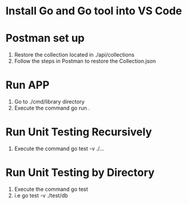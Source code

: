 # Install Go and Go tool into VS Code

# Postman set up
1. Restore the collection located in ./api/collections
2. Follow the steps in Postman to restore the Collection.json

# Run APP
1. Go to ./cmd/library directory
2. Execute the command go run .

# Run Unit Testing Recursively
1. Execute the command go test -v ./...

# Run Unit Testing by Directory
1. Execute the command go test <directory-name>
2. i.e go test -v ./test/db